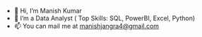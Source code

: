 - 👋 Hi, I’m Manish Kumar
- 👀 I’m a Data Analyst ( Top Skills: SQL, PowerBI, Excel, Python)
- 📫 You can mail me at manishjangra4@gmail.com



